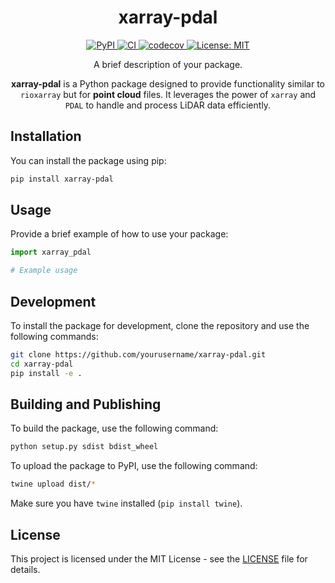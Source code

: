 <h1 align="center">xarray-pdal</h1>

<p align="center">
  <a href="https://pypi.org/project/xarray-pdal/">
    <img src="https://img.shields.io/pypi/v/xarray-pdal.svg" alt="PyPI">
  </a>
  <a href="https://github.com/yourusername/xarray-pdal/actions">
    <img src="https://github.com/yourusername/xarray-pdal/workflows/CI/badge.svg" alt="CI">
  </a>
  <a href="https://codecov.io/gh/yourusername/xarray-pdal">
    <img src="https://codecov.io/gh/yourusername/xarray-pdal/branch/main/graph/badge.svg" alt="codecov">
  </a>
  <a href="https://opensource.org/licenses/MIT">
    <img src="https://img.shields.io/badge/License-MIT-yellow.svg" alt="License: MIT">
  </a>
</p>

<p align="center">A brief description of your package.</p>

<p align="center">
  <strong>xarray-pdal</strong> is a Python package designed to provide functionality similar to <code>rioxarray</code> but for <strong>point cloud</strong> files. It leverages the power of <code>xarray</code> and <code>PDAL</code> to handle and process LiDAR data efficiently.
</p>

## Installation

You can install the package using pip:

```sh
pip install xarray-pdal
```

## Usage

Provide a brief example of how to use your package:

```python
import xarray_pdal

# Example usage
```

## Development

To install the package for development, clone the repository and use the following commands:

```sh
git clone https://github.com/yourusername/xarray-pdal.git
cd xarray-pdal
pip install -e .
```

## Building and Publishing

To build the package, use the following command:

```sh
python setup.py sdist bdist_wheel
```

To upload the package to PyPI, use the following command:

```sh
twine upload dist/*
```

Make sure you have `twine` installed (`pip install twine`).

## License

This project is licensed under the MIT License - see the [LICENSE](LICENSE) file for details.
